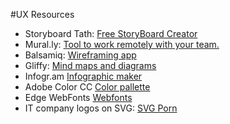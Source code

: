 #UX Resources

- Storyboard Tath: [Free StoryBoard Creator](https://www.storyboardthat.com/storyboard-creator)
- Mural.ly: [Tool to work remotely with your team.](https://mural.ly/)
- Balsamiq: [Wireframing app](https://balsamiq.com/)
- Gliffy: [Mind maps and diagrams](https://www.gliffy.com/go/html5/launch?app=1b5094b0-6042-11e2-bcfd-0800200c9a66)
- Infogr.am [Infographic maker](https://infogr.am/)
- Adobe Color CC [Color pallette](https://color.adobe.com/create/color-wheel/?base=2&rule=Analogous&selected=0&name=My%20Color%20Theme&mode=rgb&rgbvalues=0.9221344268601401,1,0.4442853981709919,0.91,0.5731037413754831,0.04550000000000004,1,0,0,0.37538478696912364,0.04550000000000004,0.91,0.050000000000000044,0.7670845080666936,1&swatchOrder=0,1,2,3,4- )
- Edge WebFonts [Webfonts](https://edgewebfonts.adobe.com/fonts#)
- IT company logos on SVG: [SVG Porn](http://svgporn.com/) 
